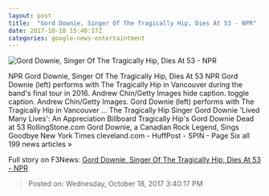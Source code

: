 ```yaml
---
layout: post
title:  "Gord Downie, Singer Of The Tragically Hip, Dies At 53 - NPR"
date: 2017-10-18 15:40:17Z
categories: google-news-entertaintment
---
```


![Gord Downie, Singer Of The Tragically Hip, Dies At 53 - NPR](https://media.npr.org/assets/img/2017/10/18/gettyimages-579859354_wide-95c6a393af861dd6593f95b4a800985af2bf1281.jpg?s=1400)

NPR Gord Downie, Singer Of The Tragically Hip, Dies At 53 NPR Gord Downie (left) performs with The Tragically Hip in Vancouver during the band's final tour in 2016. Andrew Chin/Getty Images hide caption. toggle caption. Andrew Chin/Getty Images. Gord Downie (left) performs with The Tragically Hip in Vancouver ... The Tragically Hip Singer Gord Downie 'Lived Many Lives': An Appreciation Billboard Tragically Hip's Gord Downie Dead at 53 RollingStone.com Gord Downie, a Canadian Rock Legend, Sings Goodbye New York Times cleveland.com - HuffPost - SPIN - Page Six all 199 news articles »


Full story on F3News: [Gord Downie, Singer Of The Tragically Hip, Dies At 53 - NPR](http://www.f3nws.com/n/yayKZF)

> Posted on: Wednesday, October 18, 2017 3:40:17 PM
